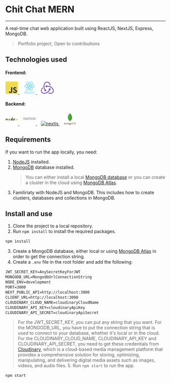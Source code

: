 # Chit Chat MERN

---

A real-time chat web application built using ReactJS, NextJS, Express, MongoDB.

> Portfolio project, Open to contributions

## Technologies used

<h4 align="left">Frontend:</h4>
<a href="https://developer.mozilla.org/en-US/docs/Web/JavaScript" target="_blank" rel="noreferrer">
    <img src="https://raw.githubusercontent.com/devicons/devicon/master/icons/javascript/javascript-original.svg"
        alt="javascript" width="40" height="40" />
</a>
&nbsp;&nbsp;
<a href="https://reactjs.org/" target="_blank" rel="noreferrer">
    <img src="https://raw.githubusercontent.com/devicons/devicon/master/icons/react/react-original-wordmark.svg"
        alt="react" width="40" height="40" />
</a>
&nbsp;&nbsp;
<a href="https://redux.js.org" target="_blank" rel="noreferrer"> 
<img src="https://raw.githubusercontent.com/devicons/devicon/master/icons/redux/redux-original.svg" alt="redux" width="40" height="40"/> 
</a>

<h4 align="left">Backend:</h4>
<a href="https://nodejs.org" target="_blank" rel="noreferrer">
    <img src="https://raw.githubusercontent.com/devicons/devicon/master/icons/nodejs/nodejs-original-wordmark.svg"
        alt="nodejs" width="40" height="40" />
</a>
&nbsp;&nbsp;
<a href="https://expressjs.com" target="_blank" rel="noreferrer">
    <img src="https://raw.githubusercontent.com/devicons/devicon/master/icons/express/express-original-wordmark.svg"
        alt="express" width="40" height="40" />
</a>
&nbsp;&nbsp;
<a href="https://nextjs.org/" target="_blank" rel="noreferrer">
    <img src="https://cdn.worldvectorlogo.com/logos/nextjs-2.svg" alt="nextjs" width="40" height="40" />
</a>
&nbsp;&nbsp;
<a href="https://www.mongodb.com/" target="_blank" rel="noreferrer">
    <img src="https://raw.githubusercontent.com/devicons/devicon/master/icons/mongodb/mongodb-original-wordmark.svg"
        alt="mongodb" width="40" height="40" />
</a>

## Requirements

If you want to run the app locally, you need:

1. [NodeJS](https://nodejs.org/en) installed.
2. [MongoDB](https://www.mongodb.com/try/download/community) database installed.
   > You can either install a local [MongoDB database](https://www.mongodb.com/try/download/community) or you can create a cluster in the cloud using [MongoDB Atlas](https://www.mongodb.com/atlas).
3. Familiriaty with NodeJS and MongoDB. This includes how to create clusters, databases and collections in MongoDB.

## Install and use

1. Clone the project to a local repository.
2. Run `npm install` to install the required packages.

```bash
npm install
```

3. Create a MongoDB database, either local or using [MongoDB Atlas](https://www.mongodb.com/atlas) in order to get the connection string.
4. Create a `.env` file in the root folder and add the following:

```
JWT_SECRET_KEY=AnySecretKeyForJWT
MONGODB_URL=MongodbUrlConnectionString
NODE_ENV=development
PORT=3000
NEXT_PUBLIC_API=http://localhost:3000
CLIENT_URL=http://localhost:3000
CLOUDINARY_CLOUD_NAME=cloudinaryCloudName
CLOUDINARY_API_KEY=cloudinaryApiKey
CLOUDINARY_API_SECRET=cloudinaryApiSecret
```

> For the JWT_SECRET_KEY, you can put any string that you want.
> For the MONGODB_URL, you have to put the connection string that is used to connect to your database, whether it's local or in the cloud.
> For the CLOUDINARY_CLOUD_NAME, CLOUDINARY_API_KEY and CLOUDINARY_API_SECRET, you need to get these credentials from [Cloudinary](https://cloudinary.com), which is a cloud-based media management platform that provides a comprehensive solution for storing, optimizing, manipulating, and delivering digital media assets such as images, videos, and audio files. 5. Run `npm start` to run the app.

```bash
npm start
```
